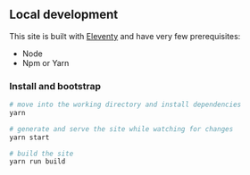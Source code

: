 ## Local development

This site is built with [Eleventy](https://11ty.io) and have very few prerequisites:

- Node
- Npm or Yarn

### Install and bootstrap

```bash
# move into the working directory and install dependencies
yarn

# generate and serve the site while watching for changes
yarn start

# build the site
yarn run build

```
